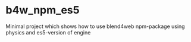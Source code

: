 # b4w_npm_es5
Minimal project which shows how to use blend4web npm-package using physics and es5-version of engine
